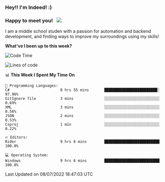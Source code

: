 ### Hey!! I'm Indeed! :) 

### Happy to meet you! &nbsp; ![](https://visitor-badge.glitch.me/badge?page_id=Indeedornot.Indeedornot)

I am a middle school studen with a passion for automation and backend development, and finding ways to improve my surroundings using my skills!

**What've I been up to this week?** 

<!--START_SECTION:waka-->
![Code Time](http://img.shields.io/badge/Code%20Time-0%20secs-blue)

![Lines of code](https://img.shields.io/badge/From%20Hello%20World%20I%27ve%20Written-777%20Thousand%20lines%20of%20code-blue)

📊 **This Week I Spent My Time On** 

```text
💬 Programming Languages: 
C#                       8 hrs 55 mins       ████████████████████████░   97.96% 
GitIgnore file           3 mins              ░░░░░░░░░░░░░░░░░░░░░░░░░   0.69% 
XML                      3 mins              ░░░░░░░░░░░░░░░░░░░░░░░░░   0.56% 
JSON                     2 mins              ░░░░░░░░░░░░░░░░░░░░░░░░░   0.53% 
Csproj                   1 min               ░░░░░░░░░░░░░░░░░░░░░░░░░   0.22%

🔥 Editors: 
Rider                    9 hrs 6 mins        █████████████████████████   100.0%

💻 Operating System: 
Windows                  9 hrs 6 mins        █████████████████████████   100.0%

```


 Last Updated on 08/07/2022 18:47:03 UTC
<!--END_SECTION:waka-->
